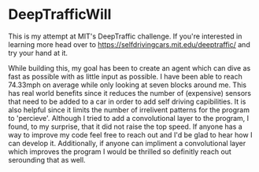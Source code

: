 # DeepTrafficWill
This is my attempt at MIT's DeepTraffic challenge. If you're interested in learning more head over to https://selfdrivingcars.mit.edu/deeptraffic/ and try your hand at it.

While building this, my goal has been to create an agent which can dive as fast as possible with as little input as possible. I have been able to reach 74.33mph on average while only looking at seven blocks around me. This has real world benefits since it reduces the number of (expensive) sensors that need to be added to a car in order to add self driving capibilities. It is also helpful since it limits the number of irrelivent patterns for the program to 'percieve'.
Although I tried to add a convolutional layer to the program, I found, to my surprise, that it did not raise the top speed.
If anyone has a way to improve my code feel free to reach out and I'd be glad to hear how I can develop it. Additionally, if anyone can impliment a convolutional layer which improves the program I would be thrilled so definitly reach out serounding that as well.
